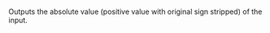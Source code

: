 
[comment]: # (TimeSeriesCanvasModule)
Outputs the absolute value (positive value with original sign stripped) of the input.